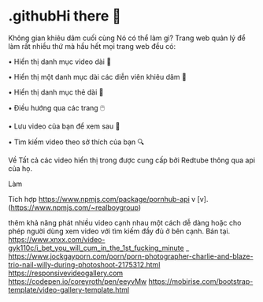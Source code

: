 # .githubHi there 👋
Không gian khiêu dâm cuối cùng Nó có thể làm gì? Trang web quản lý để làm rất nhiều thứ mà hầu hết mọi trang web đều có:

• Hiển thị danh mục video dài 📒

• Hiển thị một danh mục dài các diễn viên khiêu dâm 💋

• Hiển thị danh mục thẻ dài 📑

• Điều hướng qua các trang 🖱️

• Lưu video của bạn để xem sau 💾

• Tìm kiếm video theo sở thích của bạn 🔍

Về Tất cả các video hiển thị trong được cung cấp bởi Redtube thông qua api của họ.

Làm

Tích hợp https://www.npmjs.com/package/pornhub-api v [v].(https://www.npmjs.com/~realboygroup)

thêm khả năng phát nhiều video cạnh nhau một cách dễ dàng hoặc cho phép người dùng xem video với tìm kiếm đầy đủ ở bên cạnh. Bán tại. https://www.xnxx.com/video-gyk110c/i_bet_you_will_cum_in_the_1st_fucking_minute _ https://www.jockgayporn.com/porn/porn-photographer-charlie-and-blaze-trio-nail-willy-during-photoshoot-2175312.html https://responsivevideogallery.com https://codepen.io/coreyroth/pen/eeyvMw https://mobirise.com/bootstrap-template/video-gallery-template.html
